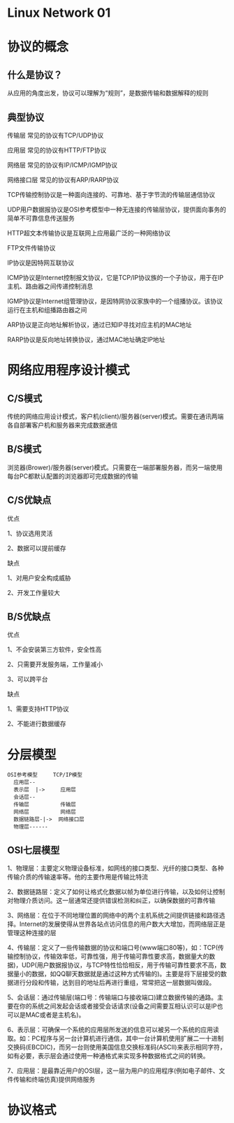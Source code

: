 # Linux Network 01

<!--more-->
# 协议的概念
## 什么是协议？
从应用的角度出发，协议可以理解为“规则”，是数据传输和数据解释的规则
## 典型协议
传输层 常见的协议有TCP/UDP协议

应用层 常见的协议有HTTP/FTP协议

网络层 常见的协议有IP/ICMP/IGMP协议

网络接口层 常见的协议有ARP/RARP协议

TCP传输控制协议是一种面向连接的、可靠地、基于字节流的传输层通信协议

UDP用户数据报协议是OSI参考模型中一种无连接的传输层协议，提供面向事务的简单不可靠信息传送服务

HTTP超文本传输协议是互联网上应用最广泛的一种网络协议

FTP文件传输协议

IP协议是因特网互联协议

ICMP协议是Internet控制报文协议，它是TCP/IP协议族的一个子协议，用于在IP主机、路由器之间传递控制消息

IGMP协议是Internet组管理协议，是因特网协议家族中的一个组播协议。该协议运行在主机和组播路由器之间

ARP协议是正向地址解析协议，通过已知IP寻找对应主机的MAC地址

RARP协议是反向地址转换协议，通过MAC地址确定IP地址
# 网络应用程序设计模式
## C/S模式
传统的网络应用设计模式，客户机(client)/服务器(server)模式。需要在通讯两端各自部署客户机和服务器来完成数据通信
## B/S模式
浏览器(Brower)/服务器(server)模式。只需要在一端部署服务器，而另一端使用每台PC都默认配置的浏览器即可完成数据的传输
## C/S优缺点
优点

1、协议选用灵活

2、数据可以提前缓存

缺点

1、对用户安全构成威胁

2、开发工作量较大
## B/S优缺点
优点

1、不会安装第三方软件，安全性高

2、只需要开发服务端，工作量减小

3、可以跨平台

缺点

1、需要支持HTTP协议

2、不能进行数据缓存
# 分层模型
    OSI参考模型     TCP/IP模型
      应用层--
      表示层  |->     应用层
      会话层--
      传输层          传输层
      网络层          网络层
      数据链路层-|->  网络接口层
      物理层------
## OSI七层模型
1、物理层：主要定义物理设备标准，如网线的接口类型、光纤的接口类型、各种传输介质的传输速率等。他的主要作用是传输比特流

2、数据链路层：定义了如何让格式化数据以帧为单位进行传输，以及如何让控制对物理介质访问。这一层通常还提供错误检测和纠正，以确保数据的可靠传输

3、网络层：在位于不同地理位置的网络中的两个主机系统之间提供链接和路径选择。Internet的发展使得从世界各站点访问信息的用户数大大增加，而网络层正是管理这种连接的层

4、传输层：定义了一些传输数据的协议和端口号(www端口80等)，如：TCP(传输控制协议，传输效率低，可靠性强，用于传输可靠性要求高，数据量大的数据)，UDP(用户数据报协议，与TCP特性恰恰相反，用于传输可靠性要求不高，数据量小的数据，如QQ聊天数据就是通过这种方式传输的)。主要是将下层接受的数据进行分段和传输，达到目的地址后再进行重组，常常把这一层数据叫做段。

5、会话层：通过传输层(端口号：传输端口与接收端口)建立数据传输的通路。主要在你的系统之间发起会话或者接受会话请求(设备之间需要互相认识可以是IP也可以是MAC或者是主机名)。

6、表示层：可确保一个系统的应用层所发送的信息可以被另一个系统的应用读取。如：PC程序与另一台计算机进行通信，其中一台计算机使用扩展二一十进制交换码(EBCDIC)，而另一台则使用美国信息交换标准码(ASCII)来表示相同字符，如有必要，表示层会通过使用一种通格式来实现多种数据格式之间的转换。

7、应用层：是最靠近用户的OSI层，这一层为用户的应用程序(例如电子邮件、文件传输和终端仿真)提供网络服务

# 协议格式

